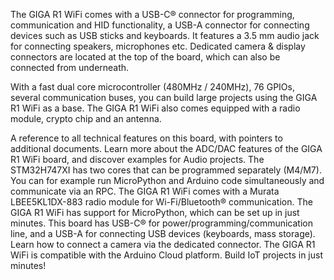 <FeatureDescription>

The GIGA R1 WiFi comes with a USB-C® connector for programming, communication and HID functionality, a USB-A connector for connecting devices such as USB sticks and keyboards. It features a 3.5 mm audio jack for connecting speakers, microphones etc. Dedicated camera & display connectors are located at the top of the board, which can also be connected from underneath.

With a fast dual core microcontroller (480MHz / 240MHz), 76 GPIOs, several communication buses, you can build large projects using the GIGA R1 WiFi as a base. The GIGA R1 WiFi also comes equipped with a radio module, crypto chip and an antenna.

</FeatureDescription>

<FeatureList>

<Feature title="User Manual" image="mega-form-factor">
A reference to all technical features on this board, with pointers to additional documents.
<FeatureWrapper>
  <FeatureLink title="User Manual" url="/tutorials/giga-r1-wifi/cheat-sheet"/>
</FeatureWrapper>
</Feature>

<Feature title="Advanced ADC/DAC" image="microphone">
Learn more about the ADC/DAC features of the GIGA R1 WiFi board, and discover examples for Audio projects.
<FeatureWrapper>
  <FeatureLink title="ADC/DAC Guide" url="/tutorials/giga-r1-wifi/giga-audio"/>
</FeatureWrapper>
</Feature>

<Feature title="Dual Core" image="mcu">
The STM32H747XI has two cores that can be programmed separately (M4/M7). You can for example run MicroPython and Arduino code simultaneously and communicate via an RPC.
<FeatureWrapper>
  <FeatureLink title="DUAL CORE GUIDE" url="/tutorials/giga-r1-wifi/giga-dual-core"/>
</FeatureWrapper>
</Feature>

<Feature title="Wi-Fi®/Bluetooth®" image="connection">
The GIGA R1 WiFi comes with a Murata LBEE5KL1DX-883 radio module for Wi-Fi/Bluetooth® communication.
<FeatureWrapper>
  <FeatureLink title="See Documentation" url="/tutorials/giga-r1-wifi/cheat-sheet#radio-module"/>
</FeatureWrapper>
</Feature>

<Feature title="MicroPython" image="python">
The GIGA R1 WiFi has support for MicroPython, which can be set up in just minutes.
<FeatureWrapper>
  <FeatureLink title="Install MicroPython" url="/micropython/basics/board-installation"/>
</FeatureWrapper>
</Feature>

<Feature title="USB" image="usb">
This board has USB-C® for power/programming/communication line, and a USB-A for connecting USB devices (keyboards, mass storage).
<FeatureWrapper>
  <FeatureLink title="USB Guide" url="/tutorials/giga-r1-wifi/giga-usb"/>
</FeatureWrapper>
</Feature>

<Feature title="Camera Support" image="camera">
Learn how to connect a camera via the dedicated connector.
<FeatureWrapper>
  <FeatureLink title="Camera Guide" url="/tutorials/giga-r1-wifi/giga-camera"/>
</FeatureWrapper>
</Feature>

<Feature title="Arduino Cloud" image="wifi">
The GIGA R1 WiFi is compatible with the Arduino Cloud platform. Build IoT projects in just minutes!
<FeatureWrapper>
  <FeatureLink title="Go to Platform" url="https://create.arduino.cc/iot/"/>
</FeatureWrapper>
</Feature>

</FeatureList>
